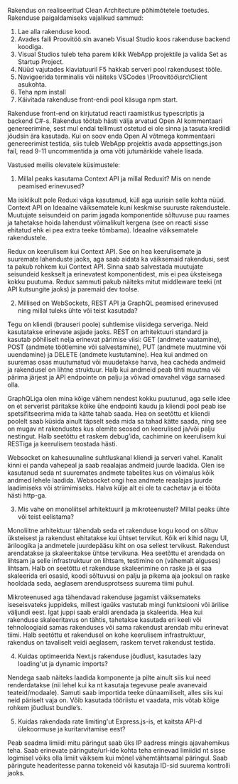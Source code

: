 Rakendus on realiseeritud Clean Architecture põhimõtetele toetudes. 
Rakenduse paigaldamiseks vajalikud sammud:

1. Lae alla rakenduse kood.
2. Avades faili Proovitöö.sln avaneb Visual Studio koos rakenduse backend koodiga.
3. Visual Studios tuleb teha parem klikk WebApp projektile ja valida Set as Startup Project.
4. Nüüd vajutades klaviatuuril F5 hakkab serveri pool rakendusest tööle.
5. Navigeerida terminalis või näiteks VSCodes \Proovitöö\src\Client asukohta.
6. Teha npm install
7. Käivitada rakenduse front-endi pool käsuga npm start.

Rakenduse front-end on kirjutatud reacti raamistikus typescriptis ja backend C#-s. 
Rakendus töötab hästi välja arvatud Open AI kommentaari genereerimine, sest mul endal tellimust ostetud ei ole sinna ja tasuta krediidi jõudsin ära kasutada.
Kui on soov enda Open AI võtmega kommentaari genereerimist testida, siis tuleb WebApp projektis avada appsettings.json fail, read 9-11 uncommentida ja oma võti jutumärkide vahele lisada.

Vastused meilis olevatele küsimustele:

1. Millal peaks kasutama Context API ja millal Reduxit? Mis on nende peamised erinevused?

Ma isiklikult pole Reduxi väga kasutanud, küll aga uurisin selle kohta nüüd. Context API on Ideaalne väiksematele kuni keskmise suuruste rakendustele.
Muutujate seisundeid on parim jagada komponentide sõltuvuse puu raames ja tahetakse hoida lahendust võimalikult kergena (see on reacti sisse ehitatud ehk ei pea extra teeke tõmbama). Ideaalne väiksematele rakendustele.

Redux on keerulisem kui Context API. See on hea keerulisemate ja suuremate lahenduste jaoks, aga saab aidata ka väiksemaid rakendusi, sest ta pakub rohkem kui Context API.
Sinna saab salvestada muutujate seisundeid keskselt ja erinevatest komponentidest, mis ei pea üksteisega kokku puutuma. Redux sammuti pakub näiteks mitut middleware teeki (nt API kutsungite jaoks) ja paremaid dev toolse.

2. Millised on WebSockets, REST API ja GraphQL peamised erinevused ning millal tuleks ühte või teist kasutada?

Tegu on kliendi (brauseri poole) suhtlemise viisidega serveriga. Neid kasutatakse erinevate asjade jaoks. 
REST on arhitektuuri standard ja kasutab põhiliselt nelja erinevat pärimise viisi: GET (andmete vaatamine), POST (andmete töötlemine või salvestamine), PUT (andmete muutmine või uuendamine) ja DELETE (andmete kustutamine).
Hea kui andmed on suuremas osas muutumatud või muudetakse harva, hea cacheda andmeid ja rakendusel on lihtne struktuur. Halb kui andmeid peab tihti muutma või pärima järjest ja API endpointe on palju ja võivad omavahel väga sarnased olla.

GraphQLiga olen mina kõige vähem nendest kokku puutunud, aga selle idee on et serverist päritakse kõike ühe endpointi kaudu ja kliendi pool peab ise spetsifitseerima mida ta kätte tahab saada. 
Hea on seetõttu et kliendi poolelt saab küsida ainult täpselt seda mida sa tahad kätte saada, ning see on mugav nt rakendustes kus olemite seosed on keerulised ja/või palju nestingut. 
Halb seetõttu et raskem debug’ida, cachimine on keerulisem kui RESTiga ja keerulisem teostada hästi.

Websocket on kahesuunaline suhtluskanal kliendi ja serveri vahel. Kanalit kinni ei panda vahepeal ja saab reaalajas andmeid juurde laadida. Olen ise kasutanud seda nt suuremates andmete tabelites kus on võimalus kõik andmed lehele laadida. 
Websocket ongi hea andmete reaalajas juurde laadimiseks või striimimiseks. Halva külje alt ei ole ta cachetav ja ei tööta hästi http-ga.


3. Mis vahe on monoliitsel arhitektuuril ja mikroteenustel? Millal peaks ühte või teist eelistama?

Monoliitne arhitektuur tähendab seda et rakenduse kogu kood on sõltuv üksteisest ja rakendust ehitatakse kui ühtset tervikut. Kõik eri kihid nagu UI, äriloogika ja andmetele juurdepääsu kiht on osa sellest tervikust.
Rakendust arendatakse ja skaleeritakse ühtse tervikuna. Hea seetõttu et arendada on lihtsam ja selle infrastruktuur on lihtsam, testimine on (vähemalt alguses) lihtsam.
Halb on seetõttu et rakenduse skaleerimine on raske ja ei saa skaleerida eri osasid, koodi sõltuvusi on palju ja pikema aja jooksul on raske hooldada seda, aeglasem arendusprotsess suurema tiimi puhul.

Mikroteenused aga tähendavad rakenduse jagamist väiksemateks iseseisvateks juppideks, millest igaüks vastutab mingi funktsiooni või ärilise väljundi eest. Igat juppi saab eraldi arendada ja skaleerida. 
Hea kui rakenduse skaleeritavus on tähtis, tahetakse kasutada eri keeli või tehnoloogiaid samas rakenduses või sama rakendust arendab mitu erinevat tiimi. 
Halb seetõttu et rakendusel on kohe keerulisem infrastruktuur, rakendus on tavaliselt veidi aeglasem, raskem tervet rakendust testida.


4. Kuidas optimeerida Next.js rakenduse jõudlust, kasutades lazy loading'ut ja dynamic imports?

Nendega saab näiteks laadida komponente ja pilte ainult siis kui need renderdatakse (nii lehel kui ka nt kasutaja tegevuse peale avanevaid teateid/modaale). Samuti saab importida teeke dünaamiliselt, alles siis kui neid päriselt vaja on.
Võib kasutada tööriistu et vaadata, mis võtab kõige rohkem jõudlust bundle’s.


5. Kuidas rakendada rate limiting'ut Express.js-is, et kaitsta API-d ülekoormuse ja kuritarvitamise eest?

Peab seadma limiidi mitu päringut saab üks IP aadress mingis ajavahemikus teha. Saab erinevate päringute/url-ide kohta teha erinevad limiidid nt sisse logimisel võiks olla limiit väiksem kui mõnel vähemtähtsamal päringul.
Saab päringute headeritesse panna tokeneid või kasutaja ID-sid suurema kontrolli jaoks. 
